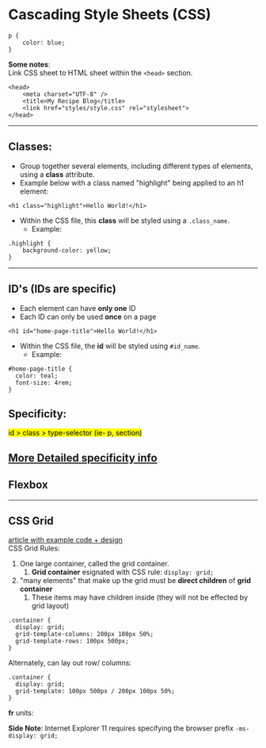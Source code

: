 # Cascading Style Sheets (CSS)
``` 
p {
    color: blue;
}
```
**Some notes**:  
Link CSS sheet to HTML sheet within the `<head>` section.
```
<head>
    <meta charset="UTF-8" />
    <title>My Recipe Blog</title>
    <link href="styles/style.css" rel="stylesheet">
</head>
```

---
## Classes:
- Group together several elements, including different types of elements, using a **class** attribute.    
- Example below with a class named "highlight" being applied to an h1 element:
```
<h1 class="highlight">Hello World!</h1>
```
- Within the CSS file, this **class** will be styled using a `.class_name`.
  - Example:
```
.highlight {
    background-color: yellow;
}
```
---
## ID's (IDs are specific)
- Each element can have **only one** ID
- Each ID can only be used **once** on a page  
```
<h1 id="home-page-title">Hello World!</h1>
```
- Within the CSS file, the **id** will be styled using `#id_name`.
  - Example:
```
#home-page-title {
  color: teal;
  font-size: 4rem;
}
```

## Specificity:

<mark>id > class > type-selector (ie- p, section) </mark> 

[More Detailed specificity info](https://developer.mozilla.org/en-US/docs/Web/CSS/Specificity)
---
## Flexbox

---
## CSS Grid
[article with example code + design](https://developer.chrome.com/blog/css-grid/)  
CSS Grid Rules:
1.  One large container, called the grid container.
    1.  **Grid container** esignated with CSS rule: `display: grid;`
2.   "many elements" that make up the grid must be **direct children** of **grid container**
     1.   These items may have children inside (they will not be effected by grid layout)

```
.container {
  display: grid;
  grid-template-columns: 200px 100px 50%;
  grid-template-rows: 100px 500px;
}
```
Alternately, can lay out row/ columns:
```
.container {
  display: grid;
  grid-template: 100px 500px / 200px 100px 50%;
}
```
**fr** units:  

**Side Note**: Internet Explorer 11 requires specifying the browser prefix `-ms-display: grid;`

